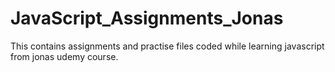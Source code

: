 # JavaScript_Assignments_Jonas

This contains assignments and practise files coded while learning javascript from jonas udemy course.
